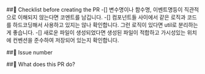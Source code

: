 ##📌 Checklist before creating the PR
-[] 변수명이나 함수명, 이벤트명등이 직관적으로 이해되지 않는다면 코멘트를 남깁니다.
-[] 컴포넌트들 사이에서 같은 로직과 코드를 하드코딩해서 사용하고 있지는 않나 확인합니다. 그런 로직이 있다면 util로 분리하는게 좋습니다.
-[] 새로운 파일이 생성되었다면 생성된 파일이 적합하고 가시성있는 위치에 컨벤션을 준수하여 저장되어 있는지 확인합니다.

##🚨 Issue number


##📝 What does this PR do?

